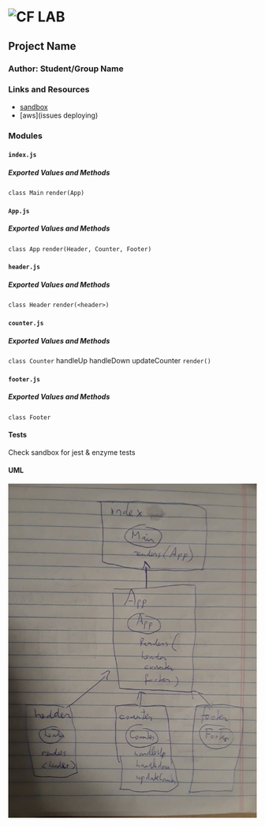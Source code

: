 ![CF](http://i.imgur.com/7v5ASc8.png) LAB
=================================================

## Project Name

### Author: Student/Group Name

### Links and Resources
* [sandbox](https://codesandbox.io/s/github/trevorstam/lab-27-react-testing/tree/master/)
* [aws](issues deploying)


### Modules
#### `index.js`
##### Exported Values and Methods
`class Main`
`render(App)`

#### `App.js`
##### Exported Values and Methods
`class App`
`render(Header, Counter, Footer)`

#### `header.js`
##### Exported Values and Methods
`class Header`
`render(<header>)`

#### `counter.js`
##### Exported Values and Methods
`class Counter`
handleUp
handleDown
updateCounter
`render()`

#### `footer.js`
##### Exported Values and Methods
`class Footer`


#### Tests
Check sandbox for jest & enzyme tests

#### UML
![UML](./assets/uml-27.jpg)
